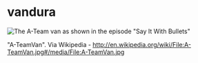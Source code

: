 # vandura

![The A-Team van as shown in the episode "Say It With Bullets"](http://upload.wikimedia.org/wikipedia/en/a/a0/A-TeamVan.jpg)

"A-TeamVan". Via Wikipedia - http://en.wikipedia.org/wiki/File:A-TeamVan.jpg#/media/File:A-TeamVan.jpg
